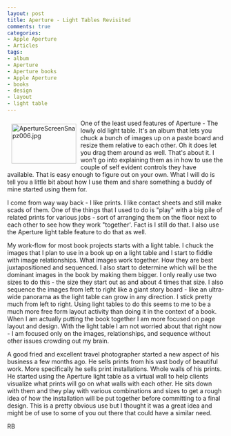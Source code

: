 ```yaml
---
layout: post
title: Aperture - Light Tables Revisited
comments: true
categories:
- Apple Aperture
- Articles
tags:
- album
- Aperture
- Aperture books
- Apple Aperture
- books
- design
- layout
- light table
---
```

<a rel="lightbox" href="/wp-content/uploads/2010/02/ApertureScreenSnapz006.jpg"><img title="ApertureScreenSnapz006.jpg" src="/wp-content/uploads/2010/02/.thumbs/.ApertureScreenSnapz006.jpg" border="0" alt="ApertureScreenSnapz006.jpg" hspace="10" vspace="10" width="150" height="92" align="left" /></a>One of the least used features of Aperture - The lowly old light table. It's an album that lets you chuck a bunch of images up on a paste board and resize them relative to each other. Oh it does let you drag them around as well. That's about it. I won't go into explaining them as in how to use the couple of self evident controls they have available. That is easy enough to figure out on your own. What I will do is tell you a little bit about how I use them and share something a buddy of mine started using them for.

I come from way way back - I like prints. I like contact sheets and still make scads of them. One of the things that I used to do is "play" with a big pile of related prints for various jobs - sort of arranging them on the floor next to each other to see how they work "together'. Fact is I still do that. I also use the Aperture light table feature to do that as well.

My work-flow for most book projects starts with a light table. I chuck the images that I plan to use in a book up on a light table and I start to fiddle with image relationships. What images work together. How they are best juxtapositioned and sequenced. I also start to determine which will be the dominant images in the book by making them bigger. I only really use two sizes to do this - the size they start out as and about 4 times that size. I also sequence the images from left to right like a giant story board - like an ultra-wide panorama as the light table can grow in any direction. I stick pretty much from left to right. Using light tables to do this seems to me to be a much more free form layout activity than doing it in the context of a book. When I am actually putting the book together I am more focused on page layout and design. With the light table I am not worried about that right now - I am focused only on the images, relationships, and sequence without other issues crowding out my brain.

A good fried and excellent travel photographer started a new aspect of his business a few months ago. He sells prints from his vast body of beautiful work. More specifically he sells print installations. Whole walls of his prints. He started using the Aperture light table as a virtual wall to help clients visualize what prints will go on what walls with each other. He sits down with them and they play with various combinations and sizes to get a rough idea of how the installation will be put together before committing to a final design. This is a pretty obvious use but I thought it was a great idea and might be of use to some of you out there that could have a similar need.

RB